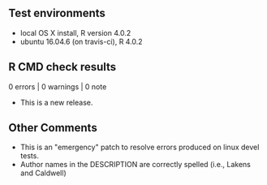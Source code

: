 ## Test environments
* local OS X install, R version 4.0.2 
* ubuntu 16.04.6 (on travis-ci), R 4.0.2

## R CMD check results

0 errors | 0 warnings | 0 note

* This is a new release.

## Other Comments

* This is an "emergency" patch to resolve errors produced on linux devel tests.
* Author names in the DESCRIPTION are correctly spelled (i.e., Lakens and Caldwell)

